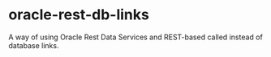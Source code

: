 # oracle-rest-db-links
A way of using Oracle Rest Data Services and REST-based called instead of database links.
